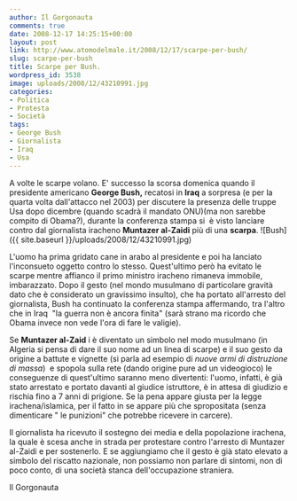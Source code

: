 ```yaml
---
author: Il Gorgonauta
comments: true
date: 2008-12-17 14:25:15+00:00
layout: post
link: http://www.atomodelmale.it/2008/12/17/scarpe-per-bush/
slug: scarpe-per-bush
title: Scarpe per Bush.
wordpress_id: 3538
image: uploads/2008/12/43210991.jpg
categories:
- Politica
- Protesta
- Società
tags:
- George Bush
- Giornalista
- Iraq
- Usa
---
```


A volte le scarpe volano. E' successo la scorsa domenica quando il presidente americano **George Bush,** recatosi in **Iraq** a sorpresa (e per la quarta volta dall'attacco nel 2003) per discutere la presenza delle truppe Usa dopo dicembre (quando scadrà il mandato ONU)(ma non sarebbe compito di Obama?), durante la conferenza stampa si  è visto lanciare contro dal giornalista iracheno **Muntazer al-Zaidi** più di una **scarpa**. ![Bush]({{ site.baseurl }}/uploads/2008/12/43210991.jpg)

L'uomo ha prima gridato cane in arabo al presidente e poi ha lanciato l'inconsueto oggetto contro lo stesso. Quest'ultimo però ha evitato le scarpe mentre affianco il primo ministro iracheno rimaneva immobile, imbarazzato. Dopo il gesto (nel mondo musulmano di particolare gravità dato che è considerato un gravissimo insulto), che ha portato all'arresto del giornalista, Bush ha continuato la conferenza stampa affermando, tra l'altro che in Iraq  "la guerra non è ancora finita" (sarà strano ma ricordo che Obama invece non vede l'ora di fare le valigie).

Se **Muntazer al-Zaid** i è diventato un simbolo nel modo musulmano (in Algeria si pensa di dare il suo nome ad un linea di scarpe) e il suo gesto da origine a battute e vignette (si parla ad esempio di _nuove armi di distruzione di massa_)  e spopola sulla rete (dando origine pure ad un videogioco) le conseguenze di quest'ultimo saranno meno divertenti: l'uomo, infatti, è già stato arrestato e portato davanti al giudice istruttore, è in attesa di giudizio e rischia fino a 7 anni di prigione. Se la pena appare giusta per la legge irachena/islamica, per il fatto in se appare più che spropositata (senza dimenticare " le punizioni" che potrebbe ricevere in carcere).

Il giornalista ha ricevuto il sostegno dei media e della popolazione irachena, la quale è scesa anche in strada per protestare contro l'arresto di Muntazer al-Zaidi e per sostenerlo. E se aggiungiamo che il gesto è già stato elevato a simbolo del riscatto nazionale, non possiamo non parlare di sintomi, non di poco conto, di una società stanca dell'occupazione straniera.

Il Gorgonauta
